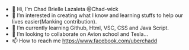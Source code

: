 - 👋 Hi, I’m Chad Brielle Lazaleta @Chad-wick
- 👀 I’m interested in creating what I know and learning stuffs to help our lives easier(Manking contribution).
- 🌱 I’m currently learning Github, Html, VSC, CSS and Java Script.
- 💞️ I’m looking to collaborate on Avion school and Tesla...
- 📫 How to reach me https://www.facebook.com/uberchadd

<!---
Chad-wick/Chad-wick is a ✨ special ✨ repository because its `README.md` (this file) appears on your GitHub profile.
You can click the Preview link to take a look at your changes.
--->
